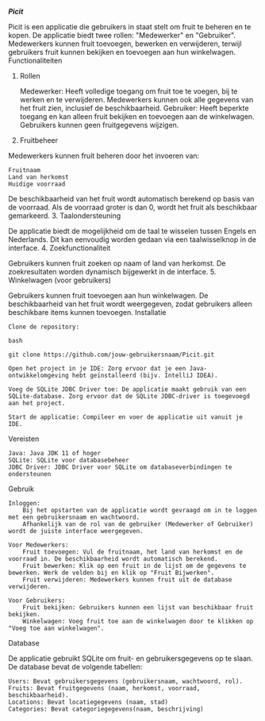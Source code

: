 ***Picit***

Picit is een applicatie die gebruikers in staat stelt om fruit te beheren en te kopen. De applicatie biedt twee rollen: "Medewerker" en "Gebruiker". Medewerkers kunnen fruit toevoegen, bewerken en verwijderen, terwijl gebruikers fruit kunnen bekijken en toevoegen aan hun winkelwagen.
Functionaliteiten
1. Rollen

    Medewerker: Heeft volledige toegang om fruit toe te voegen, bij te werken en te verwijderen. Medewerkers kunnen ook alle gegevens van het fruit zien, inclusief de beschikbaarheid.
    Gebruiker: Heeft beperkte toegang en kan alleen fruit bekijken en toevoegen aan de winkelwagen. Gebruikers kunnen geen fruitgegevens wijzigen.

2. Fruitbeheer

Medewerkers kunnen fruit beheren door het invoeren van:

    Fruitnaam
    Land van herkomst
    Huidige voorraad

De beschikbaarheid van het fruit wordt automatisch berekend op basis van de voorraad. Als de voorraad groter is dan 0, wordt het fruit als beschikbaar gemarkeerd.
3. Taalondersteuning

De applicatie biedt de mogelijkheid om de taal te wisselen tussen Engels en Nederlands. Dit kan eenvoudig worden gedaan via een taalwisselknop in de interface.
4. Zoekfunctionaliteit

Gebruikers kunnen fruit zoeken op naam of land van herkomst. De zoekresultaten worden dynamisch bijgewerkt in de interface.
5. Winkelwagen (voor gebruikers)

Gebruikers kunnen fruit toevoegen aan hun winkelwagen. De beschikbaarheid van het fruit wordt weergegeven, zodat gebruikers alleen beschikbare items kunnen toevoegen.
Installatie

    Clone de repository:

    bash

    git clone https://github.com/jouw-gebruikersnaam/Picit.git

    Open het project in je IDE: Zorg ervoor dat je een Java-ontwikkelomgeving hebt geïnstalleerd (bijv. IntelliJ IDEA).

    Voeg de SQLite JDBC Driver toe: De applicatie maakt gebruik van een SQLite-database. Zorg ervoor dat de SQLite JDBC-driver is toegevoegd aan het project.

    Start de applicatie: Compileer en voer de applicatie uit vanuit je IDE.

Vereisten

    Java: Java JDK 11 of hoger
    SQLite: SQLite voor databasebeheer
    JDBC Driver: JDBC Driver voor SQLite om databaseverbindingen te ondersteunen

Gebruik

    Inloggen:
        Bij het opstarten van de applicatie wordt gevraagd om in te loggen met een gebruikersnaam en wachtwoord.
        Afhankelijk van de rol van de gebruiker (Medewerker of Gebruiker) wordt de juiste interface weergegeven.

    Voor Medewerkers:
        Fruit toevoegen: Vul de fruitnaam, het land van herkomst en de voorraad in. De beschikbaarheid wordt automatisch berekend.
        Fruit bewerken: Klik op een fruit in de lijst om de gegevens te bewerken. Werk de velden bij en klik op "Fruit Bijwerken".
        Fruit verwijderen: Medewerkers kunnen fruit uit de database verwijderen.

    Voor Gebruikers:
        Fruit bekijken: Gebruikers kunnen een lijst van beschikbaar fruit bekijken.
        Winkelwagen: Voeg fruit toe aan de winkelwagen door te klikken op "Voeg toe aan winkelwagen".

Database

De applicatie gebruikt SQLite om fruit- en gebruikersgegevens op te slaan. De database bevat de volgende tabellen:

    Users: Bevat gebruikersgegevens (gebruikersnaam, wachtwoord, rol).
    Fruits: Bevat fruitgegevens (naam, herkomst, voorraad, beschikbaarheid).
    Locations: Bevat locatiegegevens (naam, stad)
    Categories: Bevat categoriegegevens(naam, beschrijving)
